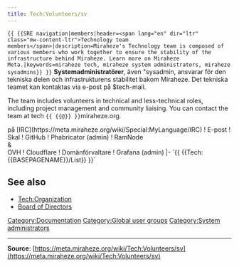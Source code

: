 ```yaml
---
title: Tech:Volunteers/sv
---
```


 `{{ {{SRE navigation|members|header=<span lang="en" dir="ltr" class="mw-content-ltr">Technology team members</span>|description=Miraheze's Technology team is composed of various members who work together to ensure the stability of the infrastructure behind Miraheze. Learn more on Miraheze Meta.|keywords=miraheze tech, miraheze system administrators, miraheze sysadmins}} }}`
**Systemadministratörer**, även "sysadmin, ansvarar för den tekniska delen och infrastrukturens stabilitet bakom Miraheze. Det tekniska teamet kan kontaktas via e-post på $tech-mail.

The team includes volunteers in technical and less-technical roles, including project management and community liaising. You can contact the team at tech `{{ {{@}} }}`miraheze.org.

<div style="width: 100%; overflow: auto;>
{| class="wikitable center"
|-
! class="unsortable"| [ `{{ {{fullurl:Tech:Volunteers/List|action=edit}} }}` +/-]
! Namn och roll
! Libera Chat-smeknamn <br /> på [IRC](https://meta.miraheze.org/wiki/Special:MyLanguage/IRC)
! E-post
! Skal
! GitHub
! Phabricator (admin)
! RamNode <br />&<br /> OVH
! Cloudflare
! Domänförvaltare
! Grafana (admin)
|- `{{ {{Tech:{{BASEPAGENAME}}/List}} }}`

## See also
* [Tech:Organization](https://meta.miraheze.org/wiki/Tech:Organization)
* [Board of Directors](https://meta.miraheze.org/wiki/Board_of_Directors)

[Category:Documentation](https://meta.miraheze.org/wiki/Category:Documentation)
[Category:Global user groups](https://meta.miraheze.org/wiki/Category:Global_user_groups)
[Category:System administrators](https://meta.miraheze.org/wiki/Category:System_administrators)

----
**Source**: [https://meta.miraheze.org/wiki/Tech:Volunteers/sv](https://meta.miraheze.org/wiki/Tech:Volunteers/sv)